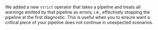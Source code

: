We added a new `strict` operator that takes a pipeline and treats all warnings
emitted by that pipeline as errors, i.e., effectively stopping the pipeline at
the first diagnostic. This is useful when you to ensure want a critical piece of
your pipeline does not continue in unexpected scenarios.
